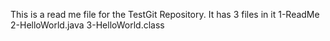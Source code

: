 This is a read me file for the TestGit Repository.
It has 3 files in it
1-ReadMe
2-HelloWorld.java
3-HelloWorld.class